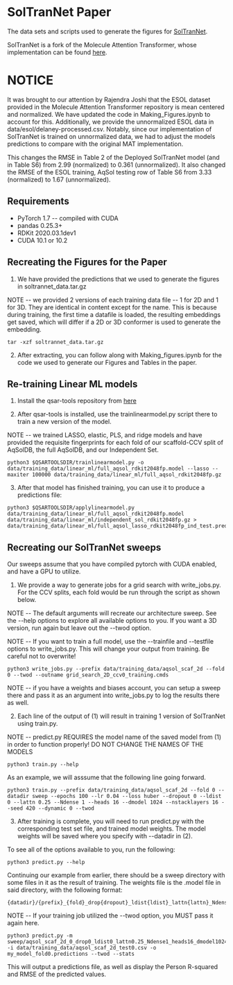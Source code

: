 # SolTranNet Paper
The data sets and scripts used to generate the figures for [SolTranNet](https://pubs.acs.org/doi/10.1021/acs.jcim.1c00331).

SolTranNet is a fork of the Molecule Attention Transformer, whose implementation can be found [here](https://https://github.com/gnina/SolTranNet).

# NOTICE
It was brought to our attention by Rajendra Joshi that the ESOL dataset provided in the Molecule Attention Transformer repository is mean centered and normalized. We have updated the code in Making_Figures.ipynb to account for this. Additionally, we provide the unnormalized ESOL data in data/esol/delaney-processed.csv. Notably, since our implementation of SolTranNet is trained on unnormalized data, we had to adjust the models predictions to compare with the original MAT implementation.

This changes the RMSE in Table 2 of the Deployed SolTranNet model (and in Table S6) from 2.99 (normalized) to 0.361 (unnormalized). It also changed the RMSE of the ESOL training, AqSol testing row of Table S6 from 3.33 (normalized) to 1.67 (unnormalized).

## Requirements
 - PyTorch 1.7 -- compiled with CUDA
 - pandas 0.25.3+
 - RDKit 2020.03.1dev1
 - CUDA 10.1 or 10.2

## Recreating the Figures for the Paper

1) We have provided the predictions that we used to generate the figures in soltrannet_data.tar.gz

NOTE -- we provided 2 versions of each training data file -- 1 for 2D and 1 for 3D. They are identical in content except for the name. This is because during training, the first time a datafile is loaded, the resulting embeddings get saved, which will differ if a 2D or 3D conformer is used to generate the embedding.

```
tar -xzf soltrannet_data.tar.gz
```

2) After extracting, you can follow along with Making_figures.ipynb  for the code we used to generate our Figures and Tables in the paper.

## Re-training Linear ML models

1) Install the qsar-tools repository from [here](https://github.com/dkoes/qsar-tools)

2) After qsar-tools is installed, use the trainlinearmodel.py script there to train a new version of the model.

NOTE -- we trained LASSO, elastic, PLS, and ridge models and have provided the requisite fingerprints for each fold of our scaffold-CCV split of AqSolDB, the full AqSolDB, and our Independent Set.

```
python3 $QSARTOOLSDIR/trainlinearmodel.py -o data/training_data/linear_ml/full_aqsol_rdkit2048fp.model --lasso --maxiter 100000 data/training_data/linear_ml/full_aqsol_rdkit2048fp.gz
```

3) After that model has finished training, you can use it to produce a predictions file:

```
python3 $QSARTOOLSDIR/applylinearmodel.py data/training_data/linear_ml/full_aqsol_rdkit2048fp.model data/training_data/linear_ml/independent_sol_rdkit2048fp.gz > data/training_data/linear_ml/full_aqsol_lasso_rdkit2048fp_ind_test.predictions
```

## Recreating our SolTranNet sweeps

Our sweeps assume that you have compiled pytorch with CUDA enabled, and have a GPU to utilize.

1) We provide a way to generate jobs for a grid search with write_jobs.py. For the CCV splits, each fold would be run through the script as shown below. 

NOTE -- The default arguments will recreate our architecture sweep. See the --help options to explore all available options to you. If you want a 3D version, run again but leave out the --twod option.

NOTE -- If you want to train a full model, use the --trainfile and --testfile options to write_jobs.py. This will change your output from training. Be careful not to overwrite!

```
python3 write_jobs.py --prefix data/training_data/aqsol_scaf_2d --fold 0 --twod --outname grid_search_2D_ccv0_training.cmds
```

NOTE -- if you have a weights and biases account, you can setup a sweep there and pass it as an argument into write_jobs.py to log the results there as well.

2) Each line of the output of (1) will result in training 1 version of SolTranNet using train.py.

NOTE -- predict.py REQUIRES the model name of the saved model from (1) in order to function properly! DO NOT CHANGE THE NAMES OF THE MODELS

```
python3 train.py --help
```

As an example, we will asssume that the following line going forward.

```
python3 train.py --prefix data/training_data/aqsol_scaf_2d --fold 0 --datadir sweep --epochs 100 --lr 0.04 --loss huber --dropout 0 --ldist 0 --lattn 0.25 --Ndense 1 --heads 16 --dmodel 1024 --nstacklayers 16 --seed 420 --dynamic 0 --twod
```

3) After training is complete, you will need to run predict.py with the corresponding test set file, and trained model weights. The model weights will be saved where you specify with --datadir in (2).

To see all of the options available to you, run the following:

```
python3 predict.py --help
```

Continuing our example from earlier, there should be a sweep directory with some files in it as the result of training. The weights file is the .model file in said directory, with the following format:
```
{datadir}/{prefix}_{fold}_drop{dropout}_ldist{ldist}_lattn{lattn}_Ndense{Ndense}_heads{heads}_dmodel{dmodel}_nsl{nstacklayers}_epochs{epochs}_dyn{dynamic}_seed{seed}_trained.model
```

NOTE -- If your training job utilized the --twod option, you MUST pass it again here.

```
python3 predict.py -m sweep/aqsol_scaf_2d_0_drop0_ldist0_lattn0.25_Ndense1_heads16_dmodel1024_nsl16_epochs100_dyn0_seed420_trained.model -i data/training_data/aqsol_scaf_2d_test0.csv -o my_model_fold0.predictions --twod --stats
```

This will output a predictions file, as well as display the Person R-squared and RMSE of the predicted values.
